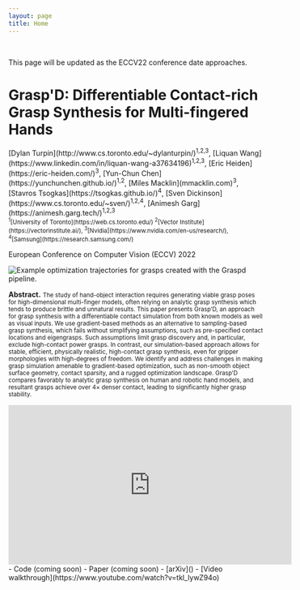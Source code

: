 ```yaml
---
layout: page
title: Home
---
```


<br />

<p class="message">
  This page will be updated as the ECCV22 conference date approaches.
</p>

<H1>Grasp'D: Differentiable Contact-rich Grasp Synthesis for Multi-fingered Hands</H1>
[Dylan Turpin](http://www.cs.toronto.edu/~dylanturpin/)<sup>1,2,3</sup>,
[Liquan Wang](https://www.linkedin.com/in/liquan-wang-a37634196)<sup>1,2,3</sup>,
[Eric Heiden](https://eric-heiden.com/)<sup>3</sup>,
[Yun-Chun Chen](https://yunchunchen.github.io/)<sup>1,2</sup>,
[Miles Macklin](mmacklin.com)<sup>3</sup>,
[Stavros Tsogkas](https://tsogkas.github.io/)<sup>4</sup>,
[Sven Dickinson](https://www.cs.toronto.edu/~sven/)<sup>1,2,4</sup>,
[Animesh Garg](https://animesh.garg.tech/)<sup>1,2,3</sup><br />
<small><sup>1</sup>[University of Toronto](https://web.cs.toronto.edu/)
<sup>2</sup>[Vector Institute](https://vectorinstitute.ai/),
<sup>3</sup>[Nvidia](https://www.nvidia.com/en-us/research/),
<sup>4</sup>[Samsung](https://research.samsung.com/)</small>

European Conference on Computer Vision (ECCV) 2022

<img src="assets/teaser.gif" alt="Example optimization trajectories for grasps created with the Graspd pipeline.">

**Abstract.** <small>The study of hand-object interaction requires generating viable grasp poses for high-dimensional multi-finger models, often relying
on analytic grasp synthesis which tends to produce brittle and unnatural
results. This paper presents Grasp’D, an approach for grasp synthesis
with a differentiable contact simulation from both known models as
well as visual inputs. We use gradient-based methods as an alternative
to sampling-based grasp synthesis, which fails without simplifying assumptions, such as pre-specified contact locations and eigengrasps. Such
assumptions limit grasp discovery and, in particular, exclude high-contact
power grasps. In contrast, our simulation-based approach allows for stable,
efficient, physically realistic, high-contact grasp synthesis, even for gripper morphologies with high-degrees of freedom. We identify and address
challenges in making grasp simulation amenable to gradient-based optimization, such as non-smooth object surface geometry, contact sparsity,
and a rugged optimization landscape. Grasp’D compares favorably to
analytic grasp synthesis on human and robotic hand models, and resultant
grasps achieve over 4× denser contact, leading to significantly higher
grasp stability.</small>

<iframe width="560" height="315" src="https://www.youtube.com/embed/tkl_lywZ94o" title="YouTube video player" frameborder="0" allow="accelerometer; autoplay; clipboard-write; encrypted-media; gyroscope; picture-in-picture" allowfullscreen></iframe>

<br />
- Code (coming soon)
- Paper (coming soon)
- [arXiv]()
- [Video walkthrough](https://www.youtube.com/watch?v=tkl_lywZ94o)
